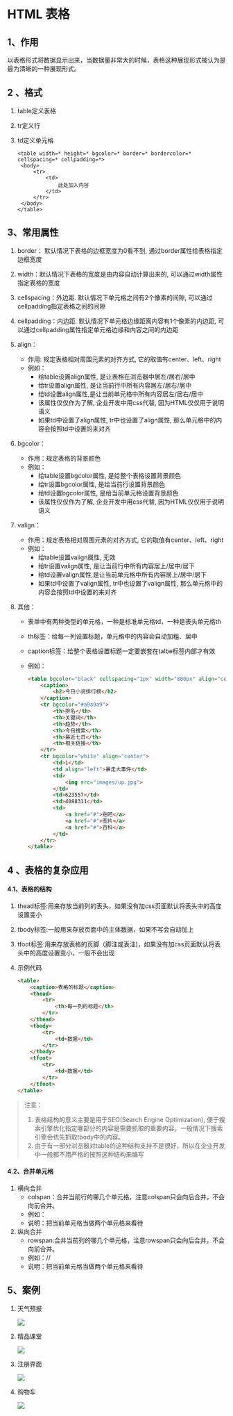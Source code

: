 # HTML 表格

## 1、作用

​	以表格形式将数据显示出来，当数据量非常大的时候，表格这种展现形式被认为是最为清晰的一种展现形式。

## 2 、格式

1. table定义表格

2. tr定义行

3. td定义单元格

   ```
   <table width=* height=* bgcolor=* border=* bordercolor=* cellspacing=* cellpadding=*>
   	<body>
   		<tr>
   			<td>
   				此处加入内容
   			</td>
   		</tr>
   	</body>
   </table>
   ```

## 3、常用属性

1. border： 默认情况下表格的边框宽度为0看不到, 通过border属性给表格指定边框宽度

2. width：默认情况下表格的宽度是由内容自动计算出来的, 可以通过width属性指定表格的宽度

3. cellspacing：外边距. 默认情况下单元格之间有2个像素的间隙, 可以通过cellpadding指定表格之间的间隙

4. cellpadding：内边距. 默认情况下单元格边缘距离内容有1个像素的内边距, 可以通过cellpadding属性指定单元格边缘和内容之间的内边距

5. align：

   - 作用: 规定表格相对周围元素的对齐方式, 它的取值有center、left、right
   - 例如：
     - 给table设置align属性, 是让表格在浏览器中居左/居右/居中
     - 给tr设置align属性, 是让当前行中所有内容居左/居右/居中
     - 给td设置align属性,是让当前单元格中所有内容居左/居右/居中
     - 该属性仅仅作为了解, 企业开发中用css代替, 因为HTML仅仅用于说明语义
     - 如果td中设置了align属性, tr中也设置了align属性, 那么单元格中的内容会按照td中设置的来对齐

6. bgcolor：

   - 作用：规定表格的背景颜色
   - 例如：
     - 给table设置bgcolor属性, 是给整个表格设置背景颜色
     - 给tr设置bgcolor属性, 是给当前行设置背景颜色
     - 给td设置bgcolor属性, 是给当前单元格设置背景颜色
     - 该属性仅仅作为了解, 企业开发中用css代替, 因为HTML仅仅用于说明语义

7. valign：

   - 作用：规定表格相对周围元素的对齐方式, 它的取值有center、left、right
   - 例如：
     - 给table设置valign属性, 无效
     - 给tr设置valign属性, 是让当前行中所有内容居上/居中/居下
     - 给td设置valign属性,是让当前单元格中所有内容居上/居中/居下
     - 如果td中设置了valign属性, tr中也设置了valign属性, 那么单元格中的内容会按照td中设置的来对齐

8. 其他：

   - 表单中有两种类型的单元格，一种是标准单元格td，一种是表头单元格th

   - th标签：给每一列设置标题，单元格中的内容会自动加粗、居中

   - caption标签：给整个表格设置标题一定要嵌套在talbe标签内部才有效

   - 例如：

     ```html
     <table bgcolor="black" cellspacing="1px" width="800px" align="center">
         <caption>
             <h2>今日小说排行榜</h2>
         </caption>
         <tr bgcolor="#a9a9a9">
             <th>排名</th>
             <th>关键词</th>
             <th>趋势</th>
             <th>今日搜索</th>
             <th>最近七日</th>
             <th>相关链接</th>
         </tr>
         <tr bgcolor="white" align="center">
             <td>1</td>
             <td align="left">暴走大事件</td>
             <td>
                 <img src="images/up.jpg">
             </td>
             <td>623557</td>
             <td>4088311</td>
             <td>
                 <a href="#">贴吧</a>
                 <a href="#">图片</a>
                 <a href="#">百科</a>
             </td>
         </tr>
     </table>
     ```

## 4 、表格的复杂应用

#### 4.1、表格的结构

1. thead标签:用来存放当前列的表头，如果没有加css页面默认将表头中的高度设置变小

2. tbody标签:一般用来存放页面中的主体数据，如果不写会自动加上

3. tfoot标签:用来存放表格的页脚（脚注或表注)，如果没有加css页面默认将表头中的高度设置变小，一般不会出现

4. 示例代码

   ```html
   <table>
       <caption>表格的标题</caption>
       <thead>
           <tr>
               <th>每一列的标题</th>
           </tr>
       </thead>
       <tbody>
           <tr>
               <td>数据</td>
           </tr>
       </tbody>
       <tfoot>
           <tr>
               <td>数据</td>
           </tr>
       </tfoot>
   </table>
   ```

> 注意：
>
> 1. 表格结构的意义主要是用于SEO(Search Engine Optimization), 便于搜索引擎优化指定哪部分的内容是需要抓取的重要内容，一般情况下搜索引擎会优先抓取tbody中的内容。
> 2. 由于有一部分浏览器对table的这种结构支持不是很好，所以在企业开发中一般都不用严格的按照这种结构来编写

#### 4.2、合并单元格

1. 横向合并
   - colspan：合并当前行的哪几个单元格，注意colspan只会向后合并，不会向前合并。
   - 例如：<td colspan="2"></td>
   - 说明：把当前单元格当做两个单元格来看待
2. 纵向合并
   - rowspan:合并当前列的哪几个单元格，注意rowspan只会向后合并，不会向前合并。
   - 例如：/<td rowspan="2">/</td>
   - 说明：把当前单元格当做两个单元格来看待

## 5、案例

1. 天气预报

   ![](http://opzv089nq.bkt.clouddn.com/17-8-14/77975409.jpg)

2. 精品课堂

   ![](http://opzv089nq.bkt.clouddn.com/17-8-14/61008956.jpg)

3. 注册界面

   ![](http://opzv089nq.bkt.clouddn.com/17-8-14/99841229.jpg)

4. 购物车

   ![](http://opzv089nq.bkt.clouddn.com/17-8-14/88694923.jpg)